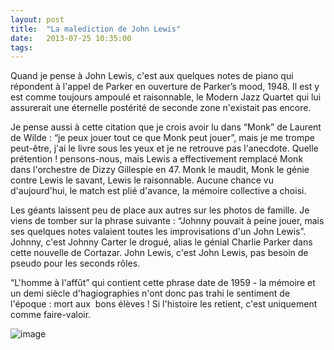 ```yaml
---
layout: post
title:  "La malediction de John Lewis"
date:   2013-07-25 10:35:00
tags:   
---
```


<p>Quand je pense à John Lewis, c'est aux quelques notes de piano qui répondent à l'appel de Parker en ouverture de Parker&rsquo;s mood, 1948. Il est y est comme toujours ampoulé et raisonnable, le Modern Jazz Quartet qui lui assurerait une éternelle postérité de seconde zone n'existait pas encore.</p>
<p>Je pense aussi à cette citation que je crois avoir lu dans &ldquo;Monk&rdquo; de Laurent de Wilde : &ldquo;je peux jouer tout ce que Monk peut jouer&rdquo;, mais je me trompe peut-être, j'ai le livre sous les yeux et je ne retrouve pas l'anecdote. Quelle prétention ! pensons-nous, mais Lewis a effectivement remplacé Monk dans l'orchestre de Dizzy Gillespie en 47. Monk le maudit, Monk le génie contre Lewis le savant, Lewis le raisonnable. Aucune chance vu d'aujourd'hui, le match est plié d'avance, la mémoire collective a choisi.</p>
<p>Les géants laissent peu de place aux autres sur les photos de famille. Je viens de tomber sur la phrase suivante : &ldquo;Johnny pouvait à peine jouer, mais ses quelques notes valaient toutes les improvisations d'un John Lewis&rdquo;. Johnny, c'est Johnny Carter le drogué, alias le génial Charlie Parker dans cette nouvelle de Cortazar. John Lewis, c'est John Lewis, pas besoin de pseudo pour les seconds rôles.</p>
<p>&ldquo;L'homme à l'affût&rdquo; qui contient cette phrase date de 1959 - la mémoire et un demi siècle d'hagiographies n'ont donc pas trahi le sentiment de l'époque : mort aux  bons élèves ! Si l'histoire les retient, c'est uniquement comme faire-valoir.</p>
<p><img alt="image" src="http://media.tumblr.com/1c97c81524bd580ce441ebad97065f51/tumblr_inline_mqhhjcP8MH1qz4rgp.jpg"/></p>
